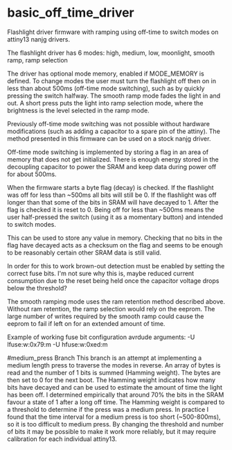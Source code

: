 # basic_off_time_driver
Flashlight driver firmware with ramping using off-time to 
switch modes on attiny13 nanjg drivers.

The flashlight driver has 6 modes: 
high, medium, low, moonlight, smooth ramp, ramp selection

The driver has optional mode memory, enabled if MODE_MEMORY is defined. 
To change modes the user must turn the flashlight off then on in less 
than about 500ms (off-time mode switching), such as by quickly pressing
the switch halfway. The smooth ramp mode fades the light in and out. A 
short press puts the light into ramp selection mode, where the
brightness is the level selected in the ramp mode.

Previously off-time mode switching was not possible without hardware
modifications (such as adding a capacitor to a spare pin of the 
attiny). The method presented in this firmware can be used on a stock 
nanjg driver.

Off-time mode switching is implemented by storing a flag in an area of 
memory that does not get initialized. There is enough energy stored in 
the decoupling capacitor to power the SRAM and keep data during power 
off for about 500ms.

When the firmware starts a byte flag (decay) is checked. If the flashlight
was off for less than ~500ms all bits will still be 0. If the
flashlight was off longer than that some of the bits in SRAM will
have decayed to 1. After the flag is checked it is reset to 0.
Being off for less than ~500ms means the user half-pressed the
switch (using it as a momentary button) and intended to switch modes.

This can be used to store any value in memory. Checking that no
bits in the flag have decayed acts as a checksum on the flag and seems 
to be enough to be reasonably certain other SRAM data is still valid.

In order for this to work brown-out detection must be enabled by
setting the correct fuse bits. I'm not sure why this is, maybe
reduced current consumption due to the reset being held once the
capacitor voltage drops below the threshold?

The smooth ramping mode uses the ram retention method described above.
Without ram retention, the ramp selection would rely on the eeprom. The
large number of writes required by the smooth ramp could cause the 
eeprom to fail if left on for an extended amount of time.

Example of working fuse bit configuration avrdude arguments:
-U lfuse:w:0x79:m -U hfuse:w:0xed:m

#medium_press Branch
This branch is an attempt at implementing a medium length press to traverse the
modes in reverse.
An array of bytes is read and the number of 1 bits is summed (Hamming weight). The bytes are
then set to 0 for the next boot. The Hamming weight indicates how many bits
have decayed and can be used to estimate the amount of time the light has been off.
I determined empirically that around 70% the bits in the SRAM favour a state of
1 after a long off time. The Hamming weight is compared to a threshold to 
determine if the press was a medium press. 
In practice I found that the time interval for a medium press is too short (~500-800ms), so it
is too difficult to medium press. By changing the threshold and number of bits it may be possible
to make it work more reliably, but it may require calibration for each individual attiny13.
